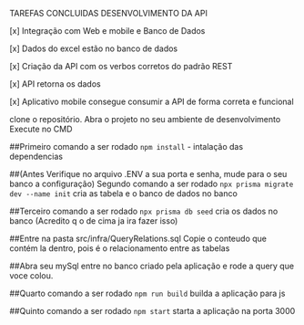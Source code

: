 

TAREFAS CONCLUIDAS DESENVOLVIMENTO DA API

[x] Integração com Web e mobile e Banco de Dados

[x] Dados do excel estão no banco de dados

[x] Criação da API com os verbos corretos do padrão REST

[x] API retorna os dados

[x] Aplicativo mobile consegue consumir a API de forma correta e funcional



clone o repositório.
Abra o projeto no seu ambiente de desenvolvimento Execute no CMD

##Primeiro comando a ser rodado `npm install` - intalação das dependencias

##(Antes Verifique no arquivo .ENV a sua porta e senha, mude para o seu banco a configuração) Segundo comando a ser rodado `npx prisma migrate dev --name init` cria as tabela e o banco de dados no banco

##Terceiro comando a ser rodado `npx prisma db seed` cria os dados no banco (Acredito q o de cima ja ira fazer isso)

##Entre na pasta src/infra/QueryRelations.sql Copie o conteudo que contém la dentro, pois é o relacionamento entre as tabelas

##Abra seu mySql entre no banco criado pela aplicação e rode a query que voce colou.


##Quarto comando a ser rodado `npm run build` builda a aplicação para js

##Quinto comando a ser rodado `npm start` starta a aplicação na porta 3000
